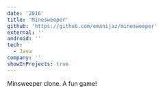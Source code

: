 ```yaml
---
date: '2016'
title: 'Minesweeper'
github: 'https://github.com/emanijaz/minesweeper'
external: ''
android: ''
tech:
  - Java
company: ''
showInProjects: true
---
```


Minsweeper clone. A fun game!
